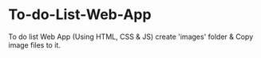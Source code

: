 # To-do-List-Web-App
To do list Web App (Using HTML, CSS &amp; JS)
create 'images' folder & Copy image files to it.
